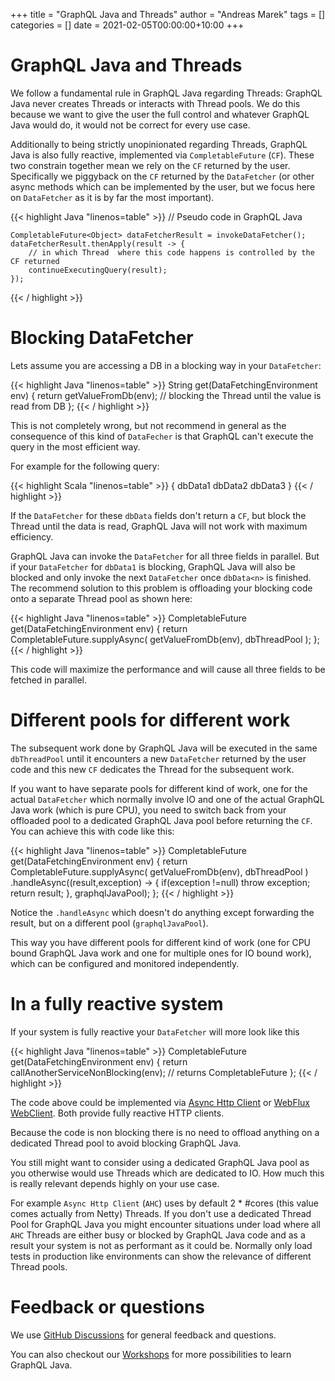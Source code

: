 +++
title = "GraphQL Java and Threads"
author = "Andreas Marek"
tags = []
categories = []
date = 2021-02-05T00:00:00+10:00
+++

# GraphQL Java and Threads

We follow a fundamental rule in GraphQL Java regarding Threads: GraphQL Java never creates 
Threads or interacts with Thread pools. We do this because we want to give the user the full control 
and whatever GraphQL Java would do, it would not be correct for every use case.

Additionally to being strictly unopinionated regarding Threads, GraphQL Java is also fully reactive, 
implemented via `CompletableFuture` (`CF`).
These two constrain together mean we rely on the `CF` returned by the user. 
Specifically we piggyback on the `CF` returned by the `DataFetcher` 
(or other async methods which can be implemented by the user, but we focus here on `DataFetcher` 
as it is by far the most important).


{{< highlight Java "linenos=table" >}}
    // Pseudo code in GraphQL Java
    
    CompletableFuture<Object> dataFetcherResult = invokeDataFetcher();
    dataFetcherResult.thenApply(result -> {
        // in which Thread  where this code happens is controlled by the CF returned
        continueExecutingQuery(result);
    });

{{< / highlight >}}
<p/>

# Blocking DataFetcher

Lets assume you are accessing a DB in a blocking way in your `DataFetcher`:

{{< highlight Java "linenos=table" >}}
    String get(DataFetchingEnvironment env) {
        return getValueFromDb(env); // blocking the Thread until the value is read from DB
    };
{{< / highlight >}}
<p/>

This is not completely wrong, but not recommend in general as the consequence of this kind of `DataFecher`
is that GraphQL can't execute the query in the most efficient way.

For example for the following query: 

{{< highlight Scala "linenos=table" >}}
{
    dbData1
    dbData2
    dbData3
}
{{< / highlight >}}
<p/>

If the `DataFetcher` for these `dbData` fields don't return a `CF`,
but block the Thread until the data is read, GraphQL Java will not work with maximum efficiency.

GraphQL Java can invoke the `DataFetcher` for all three fields in parallel. But if your `DataFetcher` for
`dbData1` is blocking, GraphQL Java will also be blocked and only invoke the next `DataFetcher` once `dbData<n>` 
is finished. 
The recommend solution to this problem is offloading your blocking code onto a separate Thread pool 
as shown here: 

{{< highlight Java "linenos=table" >}}
    CompletableFuture<String> get(DataFetchingEnvironment env) {
        return CompletableFuture.supplyAsync( getValueFromDb(env), dbThreadPool ); 
    };
{{< / highlight >}}
<p/>
This code will maximize the performance and will cause all three fields to be fetched in parallel.

# Different pools for different work

The subsequent work done by GraphQL Java will be executed in the same `dbThreadPool` until it 
encounters a new `DataFetcher` returned by the user code and this new `CF` dedicates the Thread 
for the subsequent work. 

If you want to have separate pools for different kind of work, one for the actual `DataFetcher` which normally
involve IO and one of the actual GraphQL Java work (which is pure CPU), you need to switch back from your offloaded
pool to a dedicated GraphQL Java pool before returning the `CF`. You can achieve this with code like this:

{{< highlight Java "linenos=table" >}}
    CompletableFuture<String> get(DataFetchingEnvironment env) {
        return CompletableFuture.supplyAsync( getValueFromDb(env), dbThreadPool )
            .handleAsync((result,exception) -> {
                if(exception !=null) throw exception;
                return result;
            }, graphqlJavaPool); 
    };
{{< / highlight >}}
<p/>

Notice the `.handleAsync` which doesn't do anything except forwarding the result, but on a 
different pool (`graphqlJavaPool`).

This way you have different pools for different kind of work (one for CPU bound GraphQL Java work and one
for multiple ones for IO bound work), which can be configured and monitored independently.

# In a fully reactive system
If your system is fully reactive your `DataFetcher` will more look like this

{{< highlight Java "linenos=table" >}}
    CompletableFuture<String> get(DataFetchingEnvironment env) {
        return callAnotherServiceNonBlocking(env); // returns CompletableFuture
    };
{{< / highlight >}}
<p/>

The code above could be implemented via [Async Http Client](https://github.com/AsyncHttpClient/async-http-client)
or [WebFlux WebClient](https://docs.spring.io/spring-framework/docs/current/reference/html/web-reactive.html#webflux-client).
Both provide fully reactive HTTP clients.

Because the code is non blocking there is no need to offload anything on a dedicated Thread pool to avoid blocking
GraphQL Java.

You still might want to consider using a dedicated GraphQL Java pool as you otherwise would use 
Threads which are dedicated to IO. How much this is really relevant depends highly on your use case.

For example `Async Http Client` (`AHC`) uses by default 2 * #cores (this value comes actually from Netty) Threads. If you 
don't use a dedicated Thread Pool for GraphQL Java you might encounter situations under load where all `AHC` 
Threads are either busy or blocked by GraphQL Java code and as a result your system is not as performant as it 
could be. Normally only load tests in production like environments can show the relevance of different Thread pools.


# Feedback or questions
We use [GitHub Discussions](https://github.com/graphql-java/graphql-java/discussions) for general feedback and questions.

You can also checkout our [Workshops](/workshops) for more possibilities to learn GraphQL Java.




